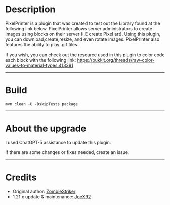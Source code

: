 # Description

PixelPrinter is a plugin that was created to test out the Library found at the following link below. PixelPrinter allows server administrators to create images using blocks on their server (I.E create Pixel art). Using this plugin, you can download,create,resize, and even rotate images. PixelPrinter also features the ability to play .gif files.


If you wish, you can check out the resource used in this plugin to color code each block with the following link:
https://bukkit.org/threads/raw-color-values-to-material-types.413391

---

# Build


```
mvn clean -U -DskipTests package
```

---

# About the upgrade


I used ChatGPT-5 assistance to update this plugin.

If there are some changes or fixes needed, create an issue.

---

# **Credits**
- Original author: [ZombieStriker](https://github.com/ZombieStriker)
- 1.21.x update & maintenance: [JoeX92](https://github.com/joex92)

